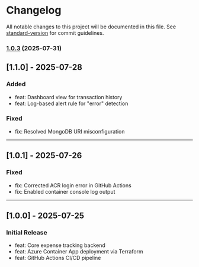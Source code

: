 # Changelog

All notable changes to this project will be documented in this file. See [standard-version](https://github.com/conventional-changelog/standard-version) for commit guidelines.

### [1.0.3](https://github.com/umumararungu/StuCents-app/compare/v1.0.2...v1.0.3) (2025-07-31)

## [1.1.0] - 2025-07-28
### Added
- feat: Dashboard view for transaction history
- feat: Log-based alert rule for "error" detection

### Fixed
- fix: Resolved MongoDB URI misconfiguration

---

## [1.0.1] - 2025-07-26
### Fixed
- fix: Corrected ACR login error in GitHub Actions
- fix: Enabled container console log output

---

## [1.0.0] - 2025-07-25
### Initial Release
- feat: Core expense tracking backend
- feat: Azure Container App deployment via Terraform
- feat: GitHub Actions CI/CD pipeline
